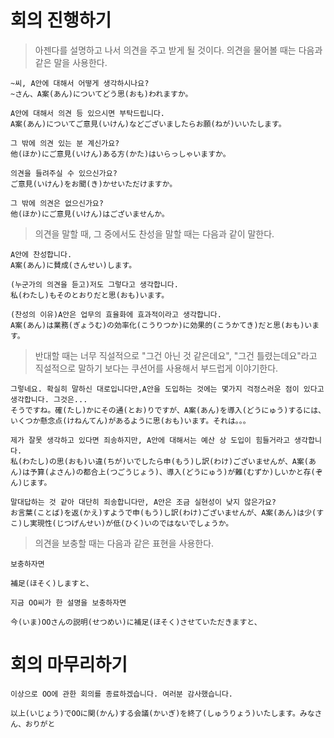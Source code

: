 # 회의 진행하기

> 아젠다를 설명하고 나서 의견을 주고 받게 될 것이다.
> 의견을 물어볼 때는 다음과 같은 말을 사용한다.

```
~씨, A안에 대해서 어떻게 생각하시나요?
~さん、A案(あん)についてどう思(おも)われますか。

A안에 대해서 의견 등 있으시면 부탁드립니다.
A案(あん)についてご意見(いけん)などございましたらお願(ねが)いいたします。

그 밖에 의견 있는 분 계신가요?
他(ほか)にご意見(いけん)ある方(かた)はいらっしゃいますか。

의견을 들려주실 수 있으신가요?
ご意見(いけん)をお聞(き)かせいただけますか。

그 밖에 의견은 없으신가요?
他(ほか)にご意見(いけん)はございませんか。
```

> 의견을 말할 때, 그 중에서도 찬성을 말할 때는 다음과 같이 말한다.

```
A안에 찬성합니다.
A案(あん)に賛成(さんせい)します。

(누군가의 의견을 듣고)저도 그렇다고 생각합니다.
私(わたし)もそのとおりだと思(おも)います。

(찬성의 이유)A안은 업무의 효율화에 효과적이라고 생각합니다.
A案(あん)は業務(ぎょうむ)の効率化(こうりつか)に効果的(こうかてき)だと思(おも)います。
```

> 반대할 때는 너무 직설적으로 "그건 아닌 것 같은데요", "그건 틀렸는데요"라고 직설적으로 말하기 보다는
> 쿠션어를 사용해서 부드럽게 이야기한다.

```
그렇네요. 확실히 말하신 대로입니다만,A안을 도입하는 것에는 몇가지 걱정스러운 점이 있다고 생각합니다. 그것은...
そうですね。確(たし)かにその通(とお)りですが、A案(あん)を導入(どうにゅう)するには、いくつか懸念点(けねんてん)があるように思(おも)います。それは。。。

제가 잘못 생각하고 있다면 죄송하지만, A안에 대해서는 예산 상 도입이 힘들거라고 생각합니다.
私(わたし)の思(おも)い違(ちが)いでしたら申(もう)し訳(わけ)ございませんが、A案(あん)は予算(よさん)の都合上(つごうじょう)、導入(どうにゅう)が難(むずか)しいかと存(ぞん)じます。

말대답하는 것 같아 대단히 죄송합니다만, A안은 조금 실현성이 낮지 않은가요?
お言葉(ことば)を返(かえ)すようで申(もう)し訳(わけ)ございませんが、A案(あん)は少(すこ)し実現性(じつげんせい)が低(ひく)いのではないでしょうか。
```

> 의견을 보충할 때는 다음과 같은 표현을 사용한다.

```
보충하자면

補足(ほそく)しますと、
```

```
지금 OO씨가 한 설명을 보충하자면

今(いま)OOさんの説明(せつめい)に補足(ほそく)させていただきますと、
```
# 회의 마무리하기
```
이상으로 OO에 관한 회의를 종료하겠습니다. 여러분 감사했습니다.

以上(いじょう)でOOに関(かん)する会議(かいぎ)を終了(しゅうりょう)いたします。みなさん、おりがと
```